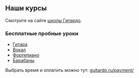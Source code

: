 ## Наши курсы

Смотрите на сайте [школы Гитардо](http://guitardo.ru). 

### Бесплатные пробные уроки
- [Гитара](http://guitardo.ru/guitar-intensiv/)
- [Вокал](http://guitardo.ru/vocal-intensiv/)
- [Фортепиано](http://guitardo.ru/piano-intensiv/)
- [Барабаны](http://guitardo.ru/drums-intensiv/)

Выбрать время и оплатить можно тут: [guitardo.ru/payment/](http://guitardo.ru/payment/)
